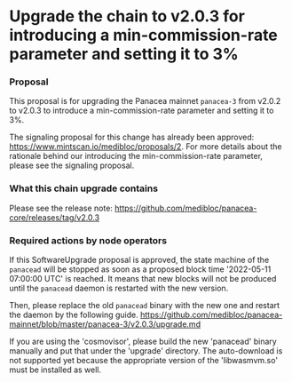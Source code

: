 # Upgrade the chain to v2.0.3 for introducing a min-commission-rate parameter and setting it to 3%


### Proposal

This proposal is for upgrading the Panacea mainnet `panacea-3` from v2.0.2 to v2.0.3 to introduce a min-commission-rate parameter and setting it to 3%.

The signaling proposal for this change has already been approved: https://www.mintscan.io/medibloc/proposals/2.
For more details about the rationale behind our introducing the min-commission-rate parameter, please see the signaling proposal.


### What this chain upgrade contains

Please see the release note: https://github.com/medibloc/panacea-core/releases/tag/v2.0.3


### Required actions by node operators

If this SoftwareUpgrade proposal is approved, the state machine of the `panacead` will be stopped as soon as a proposed block time '2022-05-11 07:00:00 UTC' is reached.
It means that new blocks will not be produced until the `panacead` daemon is restarted with the new version.

Then, please replace the old `panacead` binary with the new one and restart the daemon by the following guide.
https://github.com/medibloc/panacea-mainnet/blob/master/panacea-3/v2.0.3/upgrade.md

If you are using the 'cosmovisor', please build the new 'panacead' binary manually and put that under the 'upgrade' directory. The auto-download is not supported yet because the appropriate version of the 'libwasmvm.so' must be installed as well.
